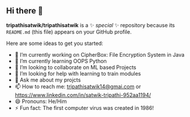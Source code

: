 ## Hi there 👋

**tripathisatwik/tripathisatwik** is a ✨ _special_ ✨ repository because its `README.md` (this file) appears on your GitHub profile.

Here are some ideas to get you started:

- 🔭 I’m currently working on CipherBox: File Encryption System in Java
- 🌱 I’m currently learning OOPS Python 
- 👯 I’m looking to collaborate on ML based Projects 
- 🤔 I’m looking for help with learning to train modules 
- 💬 Ask me about my projcts 
- 📫 How to reach me: tripathisatwik14@gmai.com or https://www.linkedin.com/in/satwik-tripathi-952aa1194/
- 😄 Pronouns: He/Him
- ⚡ Fun fact: The first computer virus was created in 1986!

